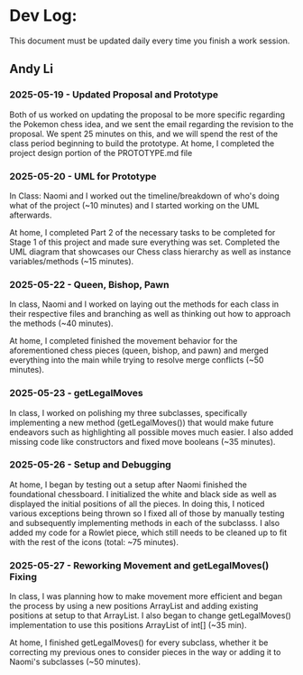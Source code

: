 # Dev Log:

This document must be updated daily every time you finish a work session.

## Andy Li 

### 2025-05-19 - Updated Proposal and Prototype
Both of us worked on updating the proposal to be more specific regarding the Pokemon chess idea, and we sent the email regarding the revision to the proposal. We spent 25 minutes on this, and we will spend the rest of the class period beginning to build the prototype. At home, I completed the project design portion of the PROTOTYPE.md file

### 2025-05-20 - UML for Prototype
In Class: Naomi and I worked out the timeline/breakdown of who's doing what of the project (~10 minutes) and I started working on the UML afterwards.

At home, I completed Part 2 of the necessary tasks to be completed for Stage 1 of this project and made sure everything was set. Completed the UML diagram that showcases our Chess class hierarchy as well as instance variables/methods (~15 minutes).

### 2025-05-22 - Queen, Bishop, Pawn
In class, Naomi and I worked on laying out the methods for each class in their respective files and branching as well as thinking out how to approach the methods (~40 minutes).

At home, I completed finished the movement behavior for the aforementioned chess pieces (queen, bishop, and pawn) and merged everything into the main while trying to resolve merge conflicts (~50 minutes).

### 2025-05-23 - getLegalMoves
In class, I worked on polishing my three subclasses, specifically implementing a new method (getLegalMoves()) that would make future endeavors such as highlighting all possible moves much easier. I also added missing code like constructors and fixed move booleans (~35 minutes).

### 2025-05-26 - Setup and Debugging
At home, I began by testing out a setup after Naomi finished the foundational chessboard. I initialized the white and black side as well as displayed the initial positions of all the pieces. In doing this, I noticed various exceptions being thrown so I fixed all of those by manually testing and subsequently implementing methods in each of the subclasss. I also added my code for a Rowlet piece, which still needs to be cleaned up to fit with the rest of the icons (total: ~75 minutes).

### 2025-05-27 - Reworking Movement and getLegalMoves() Fixing
In class, I was planning how to make movement more efficient and began the process by using a new positions ArrayList and adding existing positions at setup to that ArrayList. I also began to change getLegalMoves() implementation to use this positions ArrayList of int[] (~35 min).

At home, I finished getLegalMoves() for every subclass, whether it be correcting my previous ones to consider pieces in the way or adding it to Naomi's subclasses (~50 minutes).

